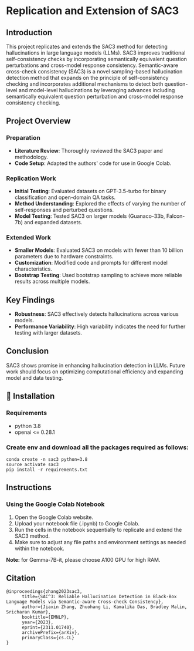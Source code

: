 # Replication and Extension of SAC3

## Introduction
This project replicates and extends the SAC3 method for detecting hallucinations in large language models (LLMs). SAC3 improves traditional self-consistency checks by incorporating semantically equivalent question perturbations and cross-model response consistency. Semantic-aware cross-check consistency (SAC3) is a novel sampling-based hallucination detection method that expands on the principle of self-consistency checking and incorporates additional mechanisms to detect both question-level and model-level hallucinations by leveraging advances including semantically equivalent question perturbation and cross-model response consistency checking. 

## Project Overview

### Preparation
- **Literature Review**: Thoroughly reviewed the SAC3 paper and methodology.
- **Code Setup**: Adapted the authors' code for use in Google Colab.

### Replication Work
- **Initial Testing**: Evaluated datasets on GPT-3.5-turbo for binary classification and open-domain QA tasks.
- **Method Understanding**: Explored the effects of varying the number of self-responses and perturbed questions.
- **Model Testing**: Tested SAC3 on larger models (Guanaco-33b, Falcon-7b) and expanded datasets.

### Extended Work
- **Smaller Models**: Evaluated SAC3 on models with fewer than 10 billion parameters due to hardware constraints.
- **Customization**: Modified code and prompts for different model characteristics.
- **Bootstrap Testing**: Used bootstrap sampling to achieve more reliable results across multiple models.

## Key Findings
- **Robustness**: SAC3 effectively detects hallucinations across various models.
- **Performance Variability**: High variability indicates the need for further testing with larger datasets.

## Conclusion
SAC3 shows promise in enhancing hallucination detection in LLMs. Future work should focus on optimizing computational efficiency and expanding model and data testing.

## 🤖 Installation

### Requirements

- python 3.8
- openai <= 0.28.1

### Create env and download all the packages required as follows:

```
conda create -n sac3 python=3.8
source activate sac3
pip install -r requirements.txt
```

## Instructions

### Using the Google Colab Notebook

1. Open the Google Colab website.
2. Upload your notebook file (.ipynb) to Google Colab.
3. Run the cells in the notebook sequentially to replicate and extend the SAC3 method.
4. Make sure to adjust any file paths and environment settings as needed within the notebook.

**Note:** for Gemma-7B-it, please choose A100 GPU for high RAM.

## Citation 

```
@inproceedings{zhang2023sac3,
      title={SAC^3: Reliable Hallucination Detection in Black-Box Language Models via Semantic-aware Cross-check Consistency},
      author={Jiaxin Zhang, Zhuohang Li, Kamalika Das, Bradley Malin, Sricharan Kumar},
      booktitle={EMNLP},
      year={2023},
      eprint={2311.01740},
      archivePrefix={arXiv},
      primaryClass={cs.CL}
}
```
